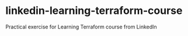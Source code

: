 # linkedin-learning-terraform-course
Practical exercise for Learning Terraform course from LinkedIn
